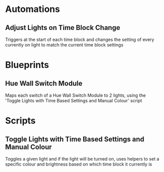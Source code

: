 # Automations

## Adjust Lights on Time Block Change
Triggers at the start of each time block and changes the setting of every currently on light to match the current time block settings

# Blueprints

## Hue Wall Switch Module
Maps each switch of a Hue Wall Switch Module to 2 lights, using the 'Toggle Lights with Time Based Settings and Manual Colour' script
  
# Scripts

## Toggle Lights with Time Based Settings and Manual Colour
Toggles a given light and if the light will be turned on, uses helpers to set a specific colour and brightness based on which time block it currently is
